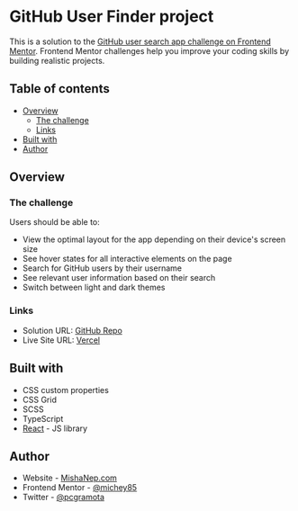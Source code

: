 # GitHub User Finder project

This is a solution to the [GitHub user search app challenge on Frontend Mentor](https://www.frontendmentor.io/challenges/github-user-search-app-Q09YOgaH6). Frontend Mentor challenges help you improve your coding skills by building realistic projects. 

## Table of contents

- [Overview](#overview)
  - [The challenge](#the-challenge)
  - [Links](#links)
- [Built with](#built-with)
- [Author](#author)


## Overview

### The challenge

Users should be able to:

- View the optimal layout for the app depending on their device's screen size
- See hover states for all interactive elements on the page
- Search for GitHub users by their username
- See relevant user information based on their search
- Switch between light and dark themes

### Links

- Solution URL: [GitHub Repo](https://github.com/michey85/githubfinder)
- Live Site URL: [Vercel](https://githubfinder-silk-mu.vercel.app/)

## Built with

- CSS custom properties
- CSS Grid
- SCSS
- TypeScript
- [React](https://reactjs.org/) - JS library

## Author

- Website - [MishaNep.com](https://www.mishanem.com)
- Frontend Mentor - [@michey85](https://www.frontendmentor.io/profile/michey85)
- Twitter - [@pcgramota](https://www.twitter.com/pcgramota)
